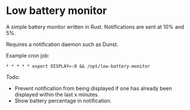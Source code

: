 # Low battery monitor

A simple battery monitor written in Rust. Notifications are sent at 10% and 5%.

Requires a notification daemon such as Dunst.

Example cron job:
```
* * * * * export DISPLAY=:0 && /opt/low-battery-monitor
```

Todo:
- Prevent notification from being displayed if one has already been displayed within the last x minutes.
- Show battery percentage in notification.
